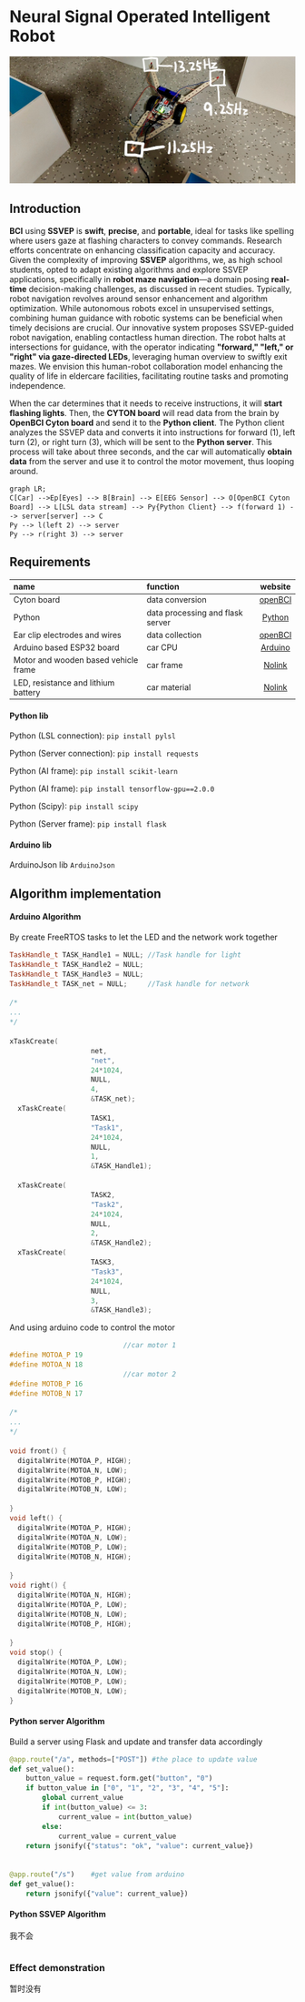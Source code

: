 # Neural Signal Operated Intelligent Robot

![car](https://github.com/QABCI/Neural-Signal-Operated-Intelligent-Robot/blob/main/temp/car.jpg?raw=true "car")

## Introduction

**BCI** using **SSVEP** is **swift**, **precise**, and **portable**, ideal for tasks like spelling where users gaze at flashing characters to convey commands. Research efforts concentrate on enhancing classification capacity and accuracy. Given the complexity of improving **SSVEP** algorithms, we, as high school students, opted to adapt existing algorithms and explore SSVEP applications, specifically in **robot maze navigation**—a domain posing **real-time** decision-making challenges, as discussed in recent studies.
Typically, robot navigation revolves around sensor enhancement and algorithm optimization. While autonomous robots excel in unsupervised settings, combining human guidance with robotic systems can be beneficial when timely decisions are crucial. Our innovative system proposes SSVEP-guided robot navigation, enabling contactless human direction. The robot halts at intersections for guidance, with the operator indicating **"forward," "left," or "right" via gaze-directed LEDs**, leveraging human overview to swiftly exit mazes.
We envision this human-robot collaboration model enhancing the quality of life in eldercare facilities, facilitating routine tasks and promoting independence.

When the car determines that it needs to receive instructions, it will **start flashing lights**. Then, the **CYTON board** will read data from the brain by **OpenBCI Cyton board** and send it to the **Python client**. The Python client analyzes the SSVEP data and converts it into instructions for forward (1), left turn (2), or right turn (3), which will be sent to the **Python server**. This process will take about three seconds, and the car will automatically **obtain data** from the server and use it to control the motor movement, thus looping around.

```mermaid
graph LR;
C[Car] -->Ep[Eyes] --> B[Brain] --> E[EEG Sensor] --> O[OpenBCI Cyton Board] --> L[LSL data stream] --> Py{Python Client} --> f(forward 1) --> server[server] --> C
Py --> l(left 2) --> server
Py --> r(right 3) --> server
```

## Requirements

| name                                 | function                         |                             website                             |
| :----------------------------------- | :------------------------------- | :-------------------------------------------------------------: |
| Cyton board                          | data conversion                  | [openBCI](https://docs.openbci.com/GettingStarted/Boards/CytonGS/) |
| Python                               | data processing and flask server |            [Python](https://www.python.org/downloads/)            |
| Ear clip electrodes and wires        | data collection                  | [openBCI](https://docs.openbci.com/GettingStarted/Boards/CytonGS/) |
| Arduino based ESP32 board            | car CPU                          |                 [Arduino](https://www.arduino.cc/)                 |
| Motor and wooden based vehicle frame | car frame                        |                             [Nolink]()                             |
| LED, resistance and lithium battery  | car material                     |                             [Nolink]()                             |

#### Python lib

Python (LSL connection): `pip install pylsl`

Python (Server connection): `pip install requests`

Python (AI frame): `pip install scikit-learn`

Python (AI frame): `pip install tensorflow-gpu==2.0.0`

Python (Scipy): `pip install scipy`

Python (Server frame): `pip install flask`

#### Arduino lib

ArduinoJson lib `ArduinoJson`

## Algorithm implementation

#### Arduino Algorithm

By create FreeRTOS tasks to let the LED and the network work together

```cpp
TaskHandle_t TASK_Handle1 = NULL; //Task handle for light
TaskHandle_t TASK_Handle2 = NULL;
TaskHandle_t TASK_Handle3 = NULL;
TaskHandle_t TASK_net = NULL;     //Task handle for network

/*
...
*/

xTaskCreate(
                    net,
                    "net",
                    24*1024,
                    NULL,
                    4,
                    &TASK_net);
  xTaskCreate(
                    TASK1,
                    "Task1",
                    24*1024,
                    NULL,
                    1,
                    &TASK_Handle1);
 
  xTaskCreate(
                    TASK2,
                    "Task2",
                    24*1024,
                    NULL,
                    2,
                    &TASK_Handle2);
  xTaskCreate(
                    TASK3,
                    "Task3",
                    24*1024,
                    NULL,
                    3,
                    &TASK_Handle3);
```

And using arduino code to control the motor

```cpp
                            //car motor 1
#define MOTOA_P 19
#define MOTOA_N 18
                            //car motor 2
#define MOTOB_P 16
#define MOTOB_N 17

/*
...
*/

void front() {
  digitalWrite(MOTOA_P, HIGH);
  digitalWrite(MOTOA_N, LOW);
  digitalWrite(MOTOB_P, HIGH);
  digitalWrite(MOTOB_N, LOW);

}
void left() {
  digitalWrite(MOTOA_P, HIGH);
  digitalWrite(MOTOA_N, LOW);
  digitalWrite(MOTOB_P, LOW);
  digitalWrite(MOTOB_N, HIGH);

}
void right() {
  digitalWrite(MOTOA_N, HIGH);
  digitalWrite(MOTOA_P, LOW);
  digitalWrite(MOTOB_N, LOW);
  digitalWrite(MOTOB_P, HIGH);

}
void stop() {
  digitalWrite(MOTOA_P, LOW);
  digitalWrite(MOTOA_N, LOW);
  digitalWrite(MOTOB_P, LOW);
  digitalWrite(MOTOB_N, LOW);
}
```

#### Python server Algorithm

Build a server using Flask and update and transfer data accordingly

```python
@app.route("/a", methods=["POST"]) #the place to update value
def set_value():
    button_value = request.form.get("button", "0")
    if button_value in ["0", "1", "2", "3", "4", "5"]:
        global current_value
        if int(button_value) <= 3:
            current_value = int(button_value)
        else:
            current_value = current_value
    return jsonify({"status": "ok", "value": current_value})


@app.route("/s")    #get value from arduino
def get_value():
    return jsonify({"value": current_value})
```

#### Python SSVEP Algorithm

我不会

```python

```

### Effect demonstration

暂时没有
